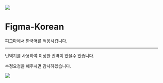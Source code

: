 ![](https://github.com/v1bt/Figma-Korean/blob/main/extension/icons/icon64.png)
# Figma-Korean
피그마에서 한국어를 적용시킵니다.

<hr>
번역기를 사용하여 이상한 번역이 있을수 있습니다.

수정요청을 해주시면 감사하겠습니다.

![](https://dcbadge.limes.pink/api/shield/1285574573877624924)
